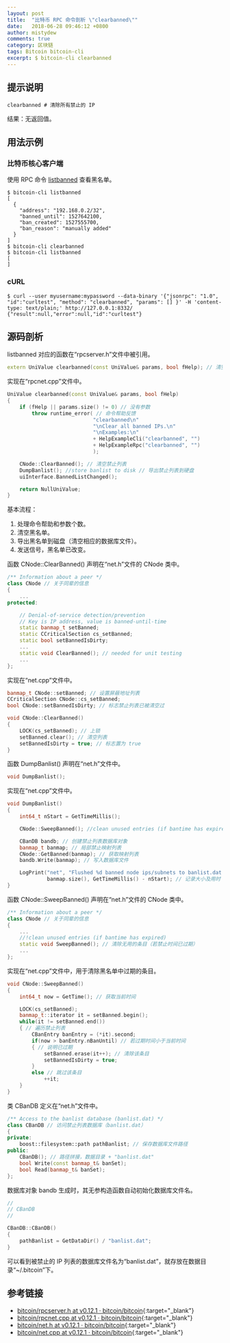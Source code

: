 ```yaml
---
layout: post
title:  "比特币 RPC 命令剖析 \"clearbanned\""
date:   2018-06-28 09:46:12 +0800
author: mistydew
comments: true
category: 区块链
tags: Bitcoin bitcoin-cli
excerpt: $ bitcoin-cli clearbanned
---
```

## 提示说明

```shell
clearbanned # 清除所有禁止的 IP
```

结果：无返回值。

## 用法示例

### 比特币核心客户端

使用 RPC 命令 [listbanned](/blog/2018/07/bitcoin-rpc-command-listbanned.html) 查看黑名单。

```shell
$ bitcoin-cli listbanned
[
  {
    "address": "192.168.0.2/32",
    "banned_until": 1527642100,
    "ban_created": 1527555700,
    "ban_reason": "manually added"
  }
]
$ bitcoin-cli clearbanned
$ bitcoin-cli listbanned
[
]
```

### cURL

```shell
$ curl --user myusername:mypassword --data-binary '{"jsonrpc": "1.0", "id":"curltest", "method": "clearbanned", "params": [] }' -H 'content-type: text/plain;' http://127.0.0.1:8332/
{"result":null,"error":null,"id":"curltest"}
```

## 源码剖析

listbanned 对应的函数在“rpcserver.h”文件中被引用。

```cpp
extern UniValue clearbanned(const UniValue& params, bool fHelp); // 清空黑名单
```

实现在“rpcnet.cpp”文件中。

```cpp
UniValue clearbanned(const UniValue& params, bool fHelp)
{
    if (fHelp || params.size() != 0) // 没有参数
        throw runtime_error( // 命令帮助反馈
                            "clearbanned\n"
                            "\nClear all banned IPs.\n"
                            "\nExamples:\n"
                            + HelpExampleCli("clearbanned", "")
                            + HelpExampleRpc("clearbanned", "")
                            );

    CNode::ClearBanned(); // 清空禁止列表
    DumpBanlist(); //store banlist to disk // 导出禁止列表到硬盘
    uiInterface.BannedListChanged();

    return NullUniValue;
}
```

基本流程：
1. 处理命令帮助和参数个数。
2. 清空黑名单。
3. 导出黑名单到磁盘（清空相应的数据库文件）。
4. 发送信号，黑名单已改变。

函数 CNode::ClearBanned() 声明在“net.h”文件的 CNode 类中。

```cpp
/** Information about a peer */
class CNode // 关于同辈的信息
{
    ...
protected:

    // Denial-of-service detection/prevention
    // Key is IP address, value is banned-until-time
    static banmap_t setBanned;
    static CCriticalSection cs_setBanned;
    static bool setBannedIsDirty;
    ...
    static void ClearBanned(); // needed for unit testing
    ...
};
```

实现在“net.cpp”文件中。

```cpp
banmap_t CNode::setBanned; // 设置屏蔽地址列表
CCriticalSection CNode::cs_setBanned;
bool CNode::setBannedIsDirty; // 标志禁止列表已被清空过

void CNode::ClearBanned()
{
    LOCK(cs_setBanned); // 上锁
    setBanned.clear(); // 清空列表
    setBannedIsDirty = true; // 标志置为 true
}
```

函数 DumpBanlist() 声明在“net.h”文件中。

```cpp
void DumpBanlist();
```

实现在“net.cpp”文件中。

```cpp
void DumpBanlist()
{
    int64_t nStart = GetTimeMillis();

    CNode::SweepBanned(); //clean unused entries (if bantime has expired)

    CBanDB bandb; // 创建禁止列表数据库对象
    banmap_t banmap; // 局部禁止映射列表
    CNode::GetBanned(banmap); // 获取映射列表
    bandb.Write(banmap); // 写入数据库文件

    LogPrint("net", "Flushed %d banned node ips/subnets to banlist.dat  %dms\n",
             banmap.size(), GetTimeMillis() - nStart); // 记录大小及用时
}
```

函数 CNode::SweepBanned() 声明在“net.h”文件的 CNode 类中。

```cpp
/** Information about a peer */
class CNode // 关于同辈的信息
{
    ...
    //!clean unused entries (if bantime has expired)
    static void SweepBanned(); // 清除无用的条目（若禁止时间已过期）
    ...
};
```

实现在“net.cpp”文件中，用于清除黑名单中过期的条目。

```cpp
void CNode::SweepBanned()
{
    int64_t now = GetTime(); // 获取当前时间

    LOCK(cs_setBanned);
    banmap_t::iterator it = setBanned.begin();
    while(it != setBanned.end())
    { // 遍历禁止列表
        CBanEntry banEntry = (*it).second;
        if(now > banEntry.nBanUntil) // 若过期时间小于当前时间
        { // 说明已过期
            setBanned.erase(it++); // 清除该条目
            setBannedIsDirty = true;
        }
        else // 跳过该条目
            ++it;
    }
}
```

类 CBanDB 定义在“net.h”文件中。

```cpp
/** Access to the banlist database (banlist.dat) */
class CBanDB // 访问禁止列表数据库（banlist.dat）
{
private:
    boost::filesystem::path pathBanlist; // 保存数据库文件路径
public:
    CBanDB(); // 路径拼接，数据目录 + "banlist.dat"
    bool Write(const banmap_t& banSet);
    bool Read(banmap_t& banSet);
};
```

数据库对象 bandb 生成时，其无参构造函数自动初始化数据库文件名。

```cpp
//
// CBanDB
//

CBanDB::CBanDB()
{
    pathBanlist = GetDataDir() / "banlist.dat";
}
```

可以看到被禁止的 IP 列表的数据库文件名为“banlist.dat”，就存放在数据目录“~/.bitcoin”下。

## 参考链接

* [bitcoin/rpcserver.h at v0.12.1 · bitcoin/bitcoin](https://github.com/bitcoin/bitcoin/blob/v0.12.1/src/rpcserver.h){:target="_blank"}
* [bitcoin/rpcnet.cpp at v0.12.1 · bitcoin/bitcoin](https://github.com/bitcoin/bitcoin/blob/v0.12.1/src/rpcnet.cpp){:target="_blank"}
* [bitcoin/net.h at v0.12.1 · bitcoin/bitcoin](https://github.com/bitcoin/bitcoin/blob/v0.12.1/src/net.h){:target="_blank"}
* [bitcoin/net.cpp at v0.12.1 · bitcoin/bitcoin](https://github.com/bitcoin/bitcoin/blob/v0.12.1/src/net.cpp){:target="_blank"}
